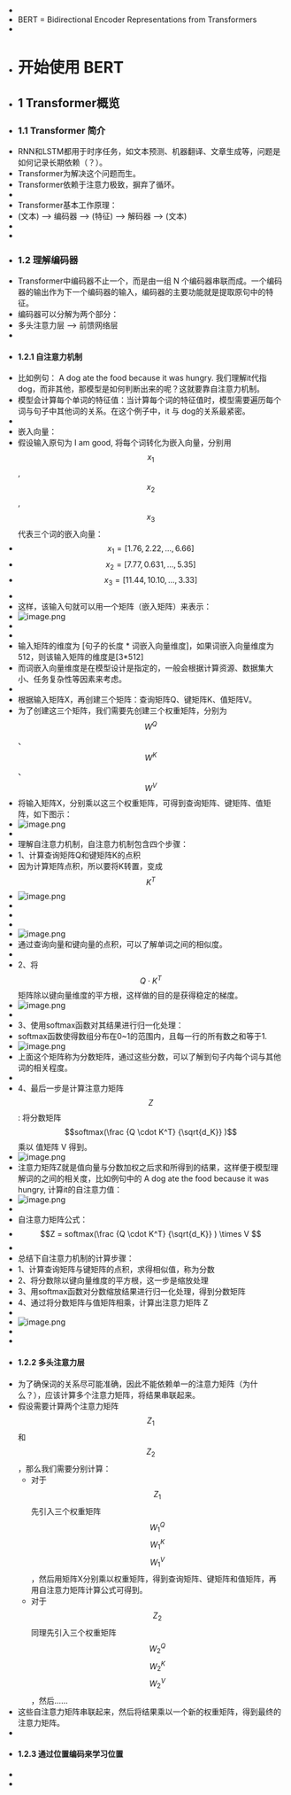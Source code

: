 -
- BERT = Bidirectional Encoder Representations from Transformers
-
- # 开始使用 BERT
- ## 1 Transformer概览
- ### 1.1 Transformer 简介
- RNN和LSTM都用于时序任务，如文本预测、机器翻译、文章生成等，问题是如何记录长期依赖（？）。
- Transformer为解决这个问题而生。
- Transformer依赖于注意力极致，摒弃了循环。
-
- Transformer基本工作原理：
- (文本) --> 编码器 --> (特征) --> 解码器 --> (文本)
-
-
- ### 1.2 理解编码器
- Transformer中编码器不止一个，而是由一组 N 个编码器串联而成。一个编码器的输出作为下一个编码器的输入，编码器的主要功能就是提取原句中的特征。
- 编码器可以分解为两个部分：
- 多头注意力层 --> 前馈网络层
-
- #### 1.2.1 自注意力机制
- 比如例句： A dog ate the food because it was hungry. 我们理解it代指dog，而非其他，那模型是如何判断出来的呢？这就要靠自注意力机制。
- 模型会计算每个单词的特征值：当计算每个词的特征值时，模型需要遍历每个词与句子中其他词的关系。在这个例子中，it 与 dog的关系最紧密。
-
- 嵌入向量：
- 假设输入原句为 I am good, 将每个词转化为嵌入向量，分别用 $$x_1$$, $$x_2$$, $$x_3$$ 代表三个词的嵌入向量：
- $$x_1 = [1.76, 2.22, ..., 6.66]$$
- $$x_2 = [7.77, 0.631, ..., 5.35] $$
- $$x_3 = [11.44, 10.10, ..., 3.33] $$
-
- 这样，该输入句就可以用一个矩阵（嵌入矩阵）来表示：
- ![image.png](../assets/image_1724508963883_0.png)
-
-
- 输入矩阵的维度为 [句子的长度 * 词嵌入向量维度]，如果词嵌入向量维度为512，则该输入矩阵的维度是[3*512]
- 而词嵌入向量维度是在模型设计是指定的，一般会根据计算资源、数据集大小、任务复杂性等因素来考虑。
-
- 根据输入矩阵X，再创建三个矩阵：查询矩阵Q、键矩阵K、值矩阵V。
- 为了创建这三个矩阵，我们需要先创建三个权重矩阵，分别为 $$W^Q$$、$$W^K$$、$$W^V$$
- 将输入矩阵X，分别乘以这三个权重矩阵，可得到查询矩阵、键矩阵、值矩阵，如下图示：
- ![image.png](../assets/image_1724509450575_0.png)
-
- 理解自注意力机制，自注意力机制包含四个步骤：
- 1、计算查询矩阵Q和键矩阵K的点积
- 因为计算矩阵点积，所以要将K转置，变成 $$K^T$$
- ![image.png](../assets/image_1724552500196_0.png)
-
-
-
- ![image.png](../assets/image_1724552584432_0.png)
- 通过查询向量和键向量的点积，可以了解单词之间的相似度。
-
- 2、将$$Q \cdot K^T$$矩阵除以键向量维度的平方根，这样做的目的是获得稳定的梯度。
- ![image.png](../assets/image_1724553231039_0.png)
-
- 3、使用softmax函数对其结果进行归一化处理：
- softmax函数使得数组分布在0~1的范围内，且每一行的所有数之和等于1.
- ![image.png](../assets/image_1724553760888_0.png)
- 上面这个矩阵称为分数矩阵，通过这些分数，可以了解到句子内每个词与其他词的相关程度。
-
- 4、最后一步是计算注意力矩阵 $$Z$$: 将分数矩阵 $$softmax(\frac {Q \cdot K^T} {\sqrt{d_K}} )$$ 乘以 值矩阵 V 得到。
- ![image.png](../assets/image_1724554314956_0.png)
- 注意力矩阵Z就是值向量与分数加权之后求和所得到的结果，这样便于模型理解词的之间的相关度，比如例句中的 A dog ate the food because it was hungry, 计算it的自注意力值：
- ![image.png](../assets/image_1724554761532_0.png)
-
- 自注意力矩阵公式：
- $$Z = softmax(\frac {Q \cdot K^T} {\sqrt{d_K}} ) \times V $$
-
- 总结下自注意力机制的计算步骤：
- 1、计算查询矩阵与键矩阵的点积，求得相似值，称为分数
- 2、将分数除以键向量维度的平方根，这一步是缩放处理
- 3、用softmax函数对分数缩放结果进行归一化处理，得到分数矩阵
- 4、通过将分数矩阵与值矩阵相乘，计算出注意力矩阵 Z
-
- ![image.png](../assets/image_1724556205710_0.png)
-
-
- #### 1.2.2 多头注意力层
- 为了确保词的关系尽可能准确，因此不能依赖单一的注意力矩阵（为什么？），应该计算多个注意力矩阵，将结果串联起来。
- 假设需要计算两个注意力矩阵$$Z_1$$ 和 $$Z_2$$，那么我们需要分别计算：
	- 对于 $$Z_1$$   先引入三个权重矩阵 $$W^Q_1$$   $$W^K_1$$  $$W^V_1$$，然后用矩阵X分别乘以权重矩阵，得到查询矩阵、键矩阵和值矩阵，再用自注意力矩阵计算公式可得到。
	- 对于$$Z_2$$   同理先引入三个权重矩阵 $$W^Q_2$$   $$W^K_2$$  $$W^V_2$$，然后……
- 这些自注意力矩阵串联起来，然后将结果乘以一个新的权重矩阵，得到最终的注意力矩阵。
-
- #### 1.2.3 通过位置编码来学习位置
-
-